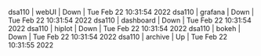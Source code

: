 dsa110 | webUI | Down | Tue Feb 22 10:31:54 2022
dsa110 | grafana | Down | Tue Feb 22 10:31:54 2022
dsa110 | dashboard | Down | Tue Feb 22 10:31:54 2022
dsa110 | hiplot | Down | Tue Feb 22 10:31:54 2022
dsa110 | bokeh | Down | Tue Feb 22 10:31:54 2022
dsa110 | archive | Up | Tue Feb 22 10:31:55 2022
